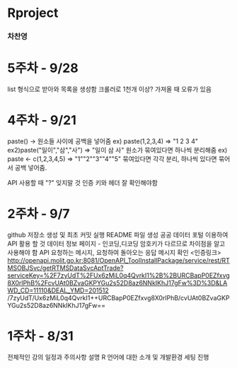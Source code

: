# Rproject <h3>차찬영</h3>

# 5주차 - 9/28<br>
list 형식으로 받아와 목록을 생성함
크롤러로 1천개 이상? 가져올 때 오류가 있음



# 4주차 - 9/21<br>
paste() -> 원소들 사이에 공백을 넣어줌
ex) paste(1,2,3,4) => "1 2 3 4"
ex2)paste("일이","삼","사") => "일이 삼 사"
원소가 묶여있다면 하나씩 분리해줌
ex) paste <- c(1,2,3,4,5) => "1""2""3""4""5"
묶여있다면 각각 분리, 하나씩 있다면 묶어서 공백 넣어줌.

API 사용할 때 "?" 잊지말 것
인증 키와 헤더 잘 확인해야함


# 2주차 - 9/7
github 저장소 생성 및 최초 커밋 실행
README 파일 생성
공공 데이터 포털 이용하여 API 활용 할 것
데이터 정보 페이지 - 인코딩,디코딩 암호키가 다르므로 차이점을 알고 사용해야 함
API 요청하는 메시지, 요청하여 돌아오는 응답 메시지 확인
<인증링크>
http://openapi.molit.go.kr:8081/OpenAPI_ToolInstallPackage/service/rest/RTMSOBJSvc/getRTMSDataSvcAptTrade?serviceKey=%2F7zyUdT%2FUx6zMiL0q4QvrkI1%2B%2BURCBapP0EZfxvg8X0rlPhB%2FcvUAt0BZvaGKPYGu2s52D8az6NNkIKhJ17gFw%3D%3D&LAWD_CD=11110&DEAL_YMD=201512
<decoding>
/7zyUdT/Ux6zMiL0q4QvrkI1++URCBapP0EZfxvg8X0rlPhB/cvUAt0BZvaGKPYGu2s52D8az6NNkIKhJ17gFw==


# 1주차 - 8/31
전체적인 강의 일정과 주의사항 설명
R 언어에 대한 소개 및 개발환경 세팅 진행

